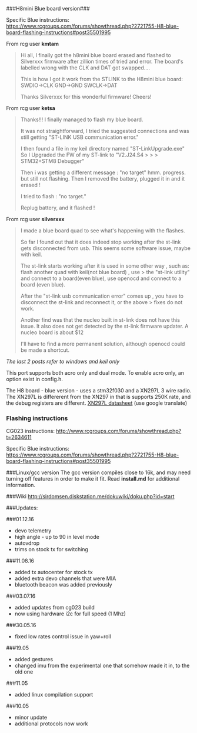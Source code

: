 ###H8mini Blue board version###

Specific Blue instructions:
https://www.rcgroups.com/forums/showthread.php?2721755-H8-blue-board-flashing-instructions#post35501995


From rcg user __kmtam__
> Hi all, I finally got the h8mini blue board erased and flashed to Silverxxx firmware after zillion times of tried and error.
> The board's labelled wrong with the CLK and DAT got swapped....
> 
> This is how I got it work from the STLINK to the H8mini blue board:
> SWDIO->CLK
> GND->GND
> SWCLK->DAT
> 
> Thanks Silverxxx for this wonderful firmware! Cheers! 

From rcg user __ketsa__
> Thanks!!! I finally managed to flash my blue board.
> 
> It was not straightforward, I tried the suggested connections and was still getting "ST-LINK USB communication error."
> 
> I then found a file in my keil directory named "ST-LinkUpgrade.exe" So I Upgraded the FW of my ST-link to "V2.J24.S4 > > > STM32+STM8 Debugger"
> 
> Then i was getting a different message : "no target" hmm. progress. but still not flashing.
> Then I removed the battery, plugged it in and it erased !
> 
> I tried to flash : "no target."
> 
> Replug battery, and it flashed !

From rcg user __silverxxx__
> I made a blue board quad to see what's happening with the flashes.
> 
> So far I found out that it does indeed stop working after the st-link gets disconnected from usb.
> This seems some software issue, maybe with keil.
> 
> The st-link starts working after it is used in some other way , such as: flash another quad with keil(not blue board) , use > the "st-link utility" and connect to a board(even blue), use openocd and connect to a board (even blue).
> 
> After the "st-link usb communication error" comes up , you have to disconnect the st-link and reconnect it, or the above > fixes do not work.
> 
> Another find was that the nucleo built in st-link does not have this issue. It also does not get detected by the st-link firmware updater. A nucleo board is about $12
> 
> I'll have to find a more permanent solution, although openocd could be made a shortcut. 

_The last 2 posts refer to windows and keil only_

This port supports both acro only and dual mode. To enable acro only, an option exist in config.h.

The H8 board - blue version - uses a stm32f030 and a XN297L 3 wire radio. The XN297L is differerent from the XN297 in that is supports 250K rate, and the debug registers are different.  [XN297L datasheet](https://drive.google.com/file/d/0B3AKcbg1PFrnbHRXMzUzUUFmUFk/view?pref=2&pli=1) (use google translate)

### Flashing instructions
CG023 instructions:
http://www.rcgroups.com/forums/showthread.php?t=2634611

Specific Blue instructions:
https://www.rcgroups.com/forums/showthread.php?2721755-H8-blue-board-flashing-instructions#post35501995

###Linux/gcc version
The gcc version compiles close to 16k, and may need turning off features in order to make it fit. Read __install.md__ for additional information.

###Wiki
http://sirdomsen.diskstation.me/dokuwiki/doku.php?id=start

###Updates:

###01.12.16
* devo telemetry
* high angle - up to 90 in level mode
* autovdrop
* trims on stock tx for switching

###11.08.16
* added tx autocenter for stock tx
* added extra devo channels that were MIA
* bluetooth beacon was added previously

###03.07.16
* added updates from cg023 build
* now using hardware i2c for full speed (1 Mhz)

###30.05.16
* fixed low rates control issue in yaw+roll

###19.05
* added gestures
* changed imu from the experimental one that somehow made it in, to the old one

###11.05
* added linux compilation support

###10.05
* minor update
* additional protocols now work
